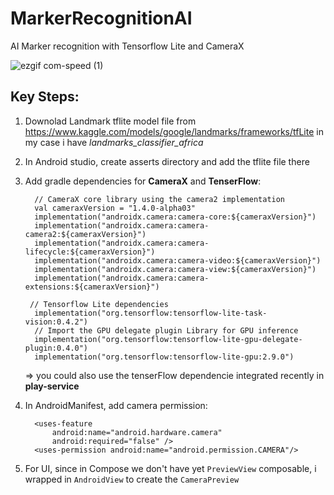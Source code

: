 # MarkerRecognitionAI
AI Marker recognition with Tensorflow Lite and CameraX

![ezgif com-speed (1)](https://github.com/KawtharE/MarkerRecognitionAI/assets/19794865/5f0c3318-cbc5-4ee0-9347-e6a423c1d712)

## Key Steps:
1. Downolad Landmark tflite model file from https://www.kaggle.com/models/google/landmarks/frameworks/tfLite
  in my case i have _landmarks_classifier_africa_
2. In Android studio, create asserts directory and add the tflite file there
3. Add gradle dependencies for **CameraX** and **TenserFlow**:
   
    ```
      // CameraX core library using the camera2 implementation
      val cameraxVersion = "1.4.0-alpha03"
      implementation("androidx.camera:camera-core:${cameraxVersion}")
      implementation("androidx.camera:camera-camera2:${cameraxVersion}")
      implementation("androidx.camera:camera-lifecycle:${cameraxVersion}")
      implementation("androidx.camera:camera-video:${cameraxVersion}")
      implementation("androidx.camera:camera-view:${cameraxVersion}")
      implementation("androidx.camera:camera-extensions:${cameraxVersion}")
    ```

    ```
     // Tensorflow Lite dependencies
      implementation("org.tensorflow:tensorflow-lite-task-vision:0.4.2")
      // Import the GPU delegate plugin Library for GPU inference
      implementation("org.tensorflow:tensorflow-lite-gpu-delegate-plugin:0.4.0")
      implementation("org.tensorflow:tensorflow-lite-gpu:2.9.0")
    ```
    => you could also use the tenserFlow dependencie integrated recently in **play-service**

4. In AndroidManifest, add camera permission:
    ```
      <uses-feature
          android:name="android.hardware.camera"
          android:required="false" />
      <uses-permission android:name="android.permission.CAMERA"/>
    ```
5. For UI, since in Compose we don't have yet ``PreviewView`` composable, i wrapped in ``AndroidView`` to create the ``CameraPreview``
    
